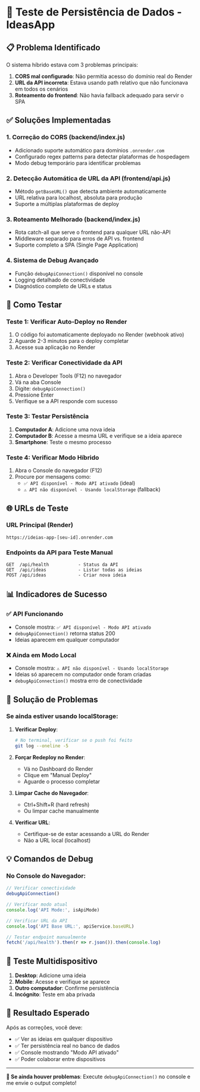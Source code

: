 # 🔧 Teste de Persistência de Dados - IdeasApp

## 📋 Problema Identificado

O sistema híbrido estava com 3 problemas principais:

1. **CORS mal configurado**: Não permitia acesso do domínio real do Render
2. **URL da API incorreta**: Estava usando path relativo que não funcionava em todos os cenários
3. **Roteamento do frontend**: Não havia fallback adequado para servir o SPA

## ✅ Soluções Implementadas

### 1. Correção do CORS (backend/index.js)
- Adicionado suporte automático para domínios `.onrender.com`
- Configurado regex patterns para detectar plataformas de hospedagem
- Modo debug temporário para identificar problemas

### 2. Detecção Automática de URL da API (frontend/api.js)
- Método `getBaseURL()` que detecta ambiente automaticamente
- URL relativa para localhost, absoluta para produção
- Suporte a múltiplas plataformas de deploy

### 3. Roteamento Melhorado (backend/index.js)
- Rota catch-all que serve o frontend para qualquer URL não-API
- Middleware separado para erros de API vs. frontend
- Suporte completo a SPA (Single Page Application)

### 4. Sistema de Debug Avançado
- Função `debugApiConnection()` disponível no console
- Logging detalhado de conectividade
- Diagnóstico completo de URLs e status

## 🧪 Como Testar

### Teste 1: Verificar Auto-Deploy no Render
1. O código foi automaticamente deployado no Render (webhook ativo)
2. Aguarde 2-3 minutos para o deploy completar
3. Acesse sua aplicação no Render

### Teste 2: Verificar Conectividade da API
1. Abra o Developer Tools (F12) no navegador
2. Vá na aba Console
3. Digite: `debugApiConnection()`
4. Pressione Enter
5. Verifique se a API responde com sucesso

### Teste 3: Testar Persistência
1. **Computador A**: Adicione uma nova ideia
2. **Computador B**: Acesse a mesma URL e verifique se a ideia aparece
3. **Smartphone**: Teste o mesmo processo

### Teste 4: Verificar Modo Híbrido
1. Abra o Console do navegador (F12)
2. Procure por mensagens como:
   - `✅ API disponível - Modo API ativado` (ideal)
   - `⚠️ API não disponível - Usando localStorage` (fallback)

## 🌐 URLs de Teste

### URL Principal (Render)
```
https://ideias-app-[seu-id].onrender.com
```

### Endpoints da API para Teste Manual
```
GET  /api/health           - Status da API
GET  /api/ideas            - Listar todas as ideias
POST /api/ideas            - Criar nova ideia
```

## 📊 Indicadores de Sucesso

### ✅ API Funcionando
- Console mostra: `✅ API disponível - Modo API ativado`
- `debugApiConnection()` retorna status 200
- Ideias aparecem em qualquer computador

### ❌ Ainda em Modo Local
- Console mostra: `⚠️ API não disponível - Usando localStorage`
- Ideias só aparecem no computador onde foram criadas
- `debugApiConnection()` mostra erro de conectividade

## 🚨 Solução de Problemas

### Se ainda estiver usando localStorage:

1. **Verificar Deploy**:
   ```bash
   # No terminal, verificar se o push foi feito
   git log --oneline -5
   ```

2. **Forçar Redeploy no Render**:
   - Vá no Dashboard do Render
   - Clique em "Manual Deploy"
   - Aguarde o processo completar

3. **Limpar Cache do Navegador**:
   - Ctrl+Shift+R (hard refresh)
   - Ou limpar cache manualmente

4. **Verificar URL**:
   - Certifique-se de estar acessando a URL do Render
   - Não a URL local (localhost)

## 💡 Comandos de Debug

### No Console do Navegador:
```javascript
// Verificar conectividade
debugApiConnection()

// Verificar modo atual
console.log('API Mode:', isApiMode)

// Verificar URL da API
console.log('API Base URL:', apiService.baseURL)

// Testar endpoint manualmente
fetch('/api/health').then(r => r.json()).then(console.log)
```

## 📱 Teste Multidispositivo

1. **Desktop**: Adicione uma ideia
2. **Mobile**: Acesse e verifique se aparece
3. **Outro computador**: Confirme persistência
4. **Incógnito**: Teste em aba privada

## 🎯 Resultado Esperado

Após as correções, você deve:
- ✅ Ver as ideias em qualquer dispositivo
- ✅ Ter persistência real no banco de dados
- ✅ Console mostrando "Modo API ativado"
- ✅ Poder colaborar entre dispositivos

---

**💬 Se ainda houver problemas**: Execute `debugApiConnection()` no console e me envie o output completo! 